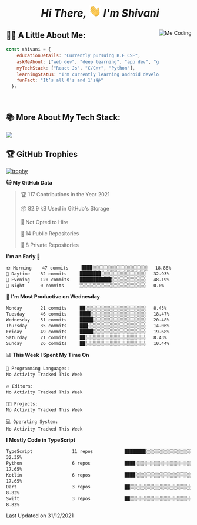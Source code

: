 # <p align="center">️ _Hi There, <img src="https://raw.githubusercontent.com/SanjayDevTech/SanjayDevTech/master/assets/wave.gif" alt="waving hand" width="33px"> I'm Shivani_</p>

<img align="right" alt="Me Coding" height="200" src="https://media.giphy.com/media/L1R1tvI9svkIWwpVYr/giphy.gif">

## 👩‍💻 **A Little About Me:**
```jsx
const shivani = {
    educationDetails: "Currently pursuing B.E CSE",
    askMeAbout: ["web dev", "deep learning", "app dev", "gardening"],
    myTechStack: ["React Js", "C/C++", "Python"],
    learningStatus: "I'm currently learning android development",
    funFact: "It’s all 0’s and 1’s😂"
  };
```

<br/>

## 📚 **More About My Tech Stack:**

   <img align="center" src="https://github-readme-stats.vercel.app/api/top-langs/?username=shivu-srk&layout=compact&theme=vue-dark"/>
   <br/>
   
## 🏆 GitHub Trophies

[![trophy](https://github-profile-trophy.vercel.app/?username=shivu-srk&theme=nord&column=7)](https://github.com/ryo-ma/github-profile-trophy)

<!--START_SECTION:waka-->
**🐱 My GitHub Data** 

> 🏆 117 Contributions in the Year 2021
 > 
> 📦 82.9 kB Used in GitHub's Storage 
 > 
> 🚫 Not Opted to Hire
 > 
> 📜 14 Public Repositories 
 > 
> 🔑 8 Private Repositories  
 > 
**I'm an Early 🐤** 

```text
🌞 Morning    47 commits     ████░░░░░░░░░░░░░░░░░░░░░   18.88% 
🌆 Daytime    82 commits     ████████░░░░░░░░░░░░░░░░░   32.93% 
🌃 Evening    120 commits    ████████████░░░░░░░░░░░░░   48.19% 
🌙 Night      0 commits      ░░░░░░░░░░░░░░░░░░░░░░░░░   0.0%

```
📅 **I'm Most Productive on Wednesday** 

```text
Monday       21 commits     ██░░░░░░░░░░░░░░░░░░░░░░░   8.43% 
Tuesday      46 commits     ████░░░░░░░░░░░░░░░░░░░░░   18.47% 
Wednesday    51 commits     █████░░░░░░░░░░░░░░░░░░░░   20.48% 
Thursday     35 commits     ███░░░░░░░░░░░░░░░░░░░░░░   14.06% 
Friday       49 commits     █████░░░░░░░░░░░░░░░░░░░░   19.68% 
Saturday     21 commits     ██░░░░░░░░░░░░░░░░░░░░░░░   8.43% 
Sunday       26 commits     ██░░░░░░░░░░░░░░░░░░░░░░░   10.44%

```


📊 **This Week I Spent My Time On** 

```text
💬 Programming Languages: 
No Activity Tracked This Week

🔥 Editors: 
No Activity Tracked This Week

🐱‍💻 Projects: 
No Activity Tracked This Week

💻 Operating System: 
No Activity Tracked This Week

```

**I Mostly Code in TypeScript** 

```text
TypeScript               11 repos            ████████░░░░░░░░░░░░░░░░░   32.35% 
Python                   6 repos             ████░░░░░░░░░░░░░░░░░░░░░   17.65% 
Kotlin                   6 repos             ████░░░░░░░░░░░░░░░░░░░░░   17.65% 
Dart                     3 repos             ██░░░░░░░░░░░░░░░░░░░░░░░   8.82% 
Swift                    3 repos             ██░░░░░░░░░░░░░░░░░░░░░░░   8.82%

```



 Last Updated on 31/12/2021
<!--END_SECTION:waka-->
